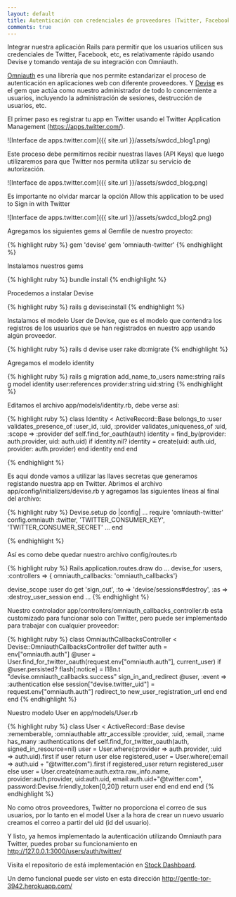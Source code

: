 ```yaml
--- 
layout: default
title: Autenticación con credenciales de proveedores (Twitter, Facebook, Github, etc) en aplicaciones Rails usando Devise y Omniauth
comments: true
---
```


Integrar nuestra aplicación Rails para permitir que los usuarios utilicen sus credenciales de Twitter, Facebook, etc,  es relativamente rápido usando Devise y tomando ventaja de su integración con Omniauth.

<a href="https://github.com/intridea/omniauth">Omniauth</a> es una librería que nos permite estandarizar el proceso de autenticación en aplicaciones web con diferente proveedores.  Y <a href="https://github.com/plataformatec/devise">Devise</a> es el gem que actúa como nuestro administrador de todo lo concerniente a usuarios, incluyendo la administración de sesiones, destrucción de usuarios, etc.


El primer paso es registrar tu app en Twitter usando el Twitter Application Management (https://apps.twitter.com/).

![Interface de apps.twitter.com]({{ site.url }}/assets/swdcd_blog1.png)


Este proceso debe permitirnos recibir nuestras llaves (API Keys) que luego utilizaremos para que Twitter nos permita utilizar su servicio de autorización.

![Interface de apps.twitter.com]({{ site.url }}/assets/swdcd_blog.png)

Es importante no olvidar marcar la opción Allow this application to be used to Sign in with Twitter

![Interface de apps.twitter.com]({{ site.url }}/assets/swdcd_blog2.png)


Agregamos los siguientes gems al Gemfile de nuestro proyecto:

{% highlight ruby %}
gem 'devise'
gem 'omniauth-twitter'
{% endhighlight %}


Instalamos nuestros gems

{% highlight ruby %}
bundle install
{% endhighlight %}


Procedemos a instalar Devise

{% highlight ruby %}
rails g devise:install
{% endhighlight %}


Instalamos el modelo User de Devise,  que es el modelo que contendra los registros de los usuarios que se han registrados en nuestro app usando algún proveedor.

{% highlight ruby %}
rails d devise user
rake db:migrate
{% endhighlight %}

Agregamos el modelo identity


{% highlight ruby %}
rails g migration add_name_to_users name:string
rails g model identity user:references provider:string uid:string
{% endhighlight %}


Editamos el archivo app/models/identity.rb,  debe verse así:

{% highlight ruby %}
class Identity < ActiveRecord::Base
  belongs_to :user
  validates_presence_of :user_id, :uid, :provider
  validates_uniqueness_of :uid, :scope => :provider def self.find_for_oauth(auth)
   identity = find_by(provider: auth.provider, uid: auth.uid)
   if identity.nil?
     identity = create(uid: auth.uid, provider: auth.provider)
   end
   identity
  end
end

{% endhighlight %}

Es aqui donde vamos a utilizar las llaves secretas que generamos registando nuestra app en Twitter.  Abrimos el archivo app/config/initializers/devise.rb y agregamos las siguientes líneas al final del archivo:

{% highlight ruby %}
Devise.setup do |config|
...
 require 'omniauth-twitter'
 config.omniauth :twitter, 'TWITTER_CONSUMER_KEY', 'TWITTER_CONSUMER_SECRET'
...
end

{% endhighlight %}

Así es como debe quedar nuestro archivo config/routes.rb

{% highlight ruby %}
Rails.application.routes.draw do
...
 devise_for :users, :controllers => { omniauth_callbacks: 'omniauth_callbacks'}
 
  devise_scope :user do
   get 'sign_out', :to => 'devise/sessions#destroy', :as => :destroy_user_session
  end
...
{% endhighlight %}

Nuestro controlador app/controllers/omniauth_callbacks_controller.rb esta customizado para funcionar solo con Twitter,   pero puede ser implementado para trabajar con cualquier proveedor:

{% highlight ruby %}
class OmniauthCallbacksController < Devise::OmniauthCallbacksController
 def twitter
   auth = env["omniauth.auth"]
   @user = User.find_for_twitter_oauth(request.env["omniauth.auth"], current_user)
   if @user.persisted?
     flash[:notice] = I18n.t "devise.omniauth_callbacks.success"
     sign_in_and_redirect @user, :event => :authentication
   else
     session["devise.twitter_uid"] = request.env["omniauth.auth"]
     redirect_to new_user_registration_url
   end
 end
end
{% endhighlight %}


Nuestro modelo User en app/models/User.rb


{% highlight ruby %}
class User < ActiveRecord::Base
  devise :rememberable, :omniauthable
  attr_accessible :provider, :uid, :email, :name
  has_many :authentications
  def self.find_for_twitter_oauth(auth, signed_in_resource=nil)
    user = User.where(:provider => auth.provider, :uid => auth.uid).first
    if user
      return user
    else
      registered_user = User.where(:email => auth.uid + "@twitter.com").first
      if registered_user
        return registered_user
      else
        user = User.create(name:auth.extra.raw_info.name, provider:auth.provider, uid:auth.uid, email:auth.uid+"@twitter.com", password:Devise.friendly_token[0,20])
        return user
      end
    end
  end
end
{% endhighlight %}

No como otros proveedores,  Twitter no proporciona el correo de sus usuarios,  por lo tanto en el model User  a la hora de crear un nuevo usuario creamos el correo a partir del uid (id del usuario).

Y listo,  ya hemos implementado la autenticación utilizando Omniauth para Twitter, puedes probar su funcionamiento en <a href="http://localhost:3000/users/auth/twitter/">http://127.0.0.1:3000/users/auth/twitter/</a>

Visita el repositorio de está implementación en <a href="https://github.com/SwordCode/stock-dashboard">Stock Dashboard</a>. 

Un demo funcional puede ser visto en esta dirección <a href="http://gentle-tor-3942.herokuapp.com/">http://gentle-tor-3942.herokuapp.com/</a>

